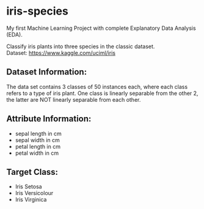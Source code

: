 # iris-species
My first Machine Learning Project with complete Explanatory Data Analysis (EDA).

Classify iris plants into three species in the classic dataset. <br>
Dataset: https://www.kaggle.com/uciml/iris

## Dataset Information:
The data set contains 3 classes of 50 instances each, where each class refers to a type of iris plant. One class is linearly separable from the other 2, the latter are NOT linearly separable from each other.

## Attribute Information:
<ul>
<li>sepal length in cm </li>
<li>sepal width in cm </li>
<li>petal length in cm </li>
<li>petal width in cm </li>
</ul>

## Target Class: 
<ul>
<li>Iris Setosa </li>
<li>Iris Versicolour </li>
<li>Iris Virginica</li>
</ul>
